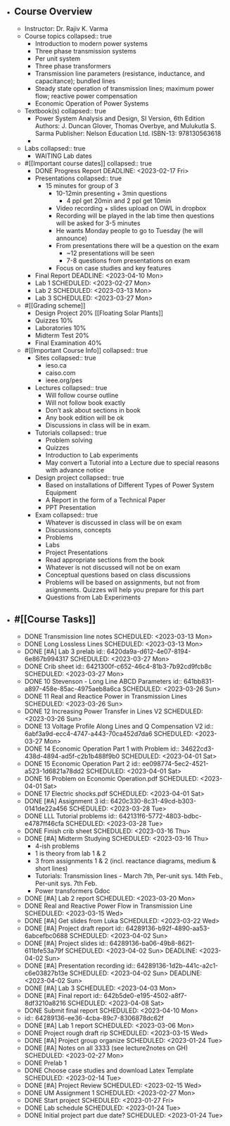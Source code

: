 - ## Course Overview
	- Instructor: Dr. Rajiv K. Varma
	- Course topics
	  collapsed:: true
		- Introduction to modern power systems
		- Three phase transmission systems
		- Per unit system
		- Three phase transformers
		- Transmission line parameters (resistance, inductance, and
		  capacitance); bundled lines
		- Steady state operation of transmission lines; maximum power flow;
		  reactive power compensation
		- Economic Operation of Power Systems
	- Textbook(s)
	  collapsed:: true
		- Power System Analysis and Design, SI Version, 6th Edition
		  Authors: J. Duncan Glover, Thomas Overbye, and Mulukutla S. Sarma
		  Publisher: Nelson Education Ltd.
		  ISBN-13: 978130563618
		-
	- Labs
	  collapsed:: true
		- WAITING Lab dates
	- #[[Important course dates]]
	  collapsed:: true
		- DONE Progress Report
		  DEADLINE: <2023-02-17 Fri>
		- Presentations
		  collapsed:: true
			- 15 minutes for group of 3
				- 10-12min presenting + 3min questions
					- 4 ppl get 20min and 2 ppl get 10min
				- Video recording + slides upload on OWL in dropbox
				- Recording will be played in the lab time then questions will be asked for 3-5 minutes
				- He wants Monday people to go to Tuesday (he will announce)
				- From presentations there will be a question on the exam
					- ~12 presentations will be seen
					- 7-8 questions from presentations on exam
				- Focus on case studies and key features
		- Final Report
		  DEADLINE: <2023-04-10 Mon>
		- Lab 1
		  SCHEDULED: <2023-02-27 Mon>
		- Lab 2
		  SCHEDULED: <2023-03-13 Mon>
		- Lab 3
		  SCHEDULED: <2023-03-27 Mon>
	- #[[Grading scheme]]
		- Design Project 20% [[Floating Solar Plants]]
		- Quizzes 10%
		- Laboratories 10%
		- Midterm Test 20%
		- Final Examination 40%
	- #[[Important Course Info]]
	  collapsed:: true
		- Sites
		  collapsed:: true
			- ieso.ca
			- caiso.com
			- ieee.org/pes
		- Lectures
		  collapsed:: true
			- Will follow course outline
			- Will not follow book exactly
			- Don’t ask about sections in book
			- Any book edition will be ok
			- Discussions in class will be in exam.
		- Tutorials
		  collapsed:: true
			- Problem solving
			- Quizzes
			- Introduction to Lab experiments
			- May convert a Tutorial into a Lecture due to special reasons with
			  advance notice
		- Design project
		  collapsed:: true
			- Based on installations of Different Types of Power System Equipment
			- A Report in the form of a Technical Paper
			- PPT Presentation
		- Exam
		  collapsed:: true
			- Whatever is discussed in class will be on exam
			- Discussions, concepts
			- Problems
			- Labs
			- Project Presentations
			- Read appropriate sections from the book
			- Whatever is not discussed will not be on exam
			- Conceptual questions based on class discussions
			- Problems will be based on assignments, but not from asignments. Quizzes will help you prepare for this part
			- Questions from Lab Experiments
- ## #[[Course Tasks]]
	- DONE Transmission line notes
	  SCHEDULED: <2023-03-13 Mon>
	- DONE Long Lossless Lines
	  SCHEDULED: <2023-03-13 Mon>
	- DONE [#A] Lab 3 prelab
	  id:: 6420da9a-d612-4e07-8194-6e867b994317
	  SCHEDULED: <2023-03-27 Mon>
	- DONE Crib sheet
	  id:: 6421300f-c652-46c4-81b3-7b92cd9fcb8c
	  SCHEDULED: <2023-03-27 Mon>
	- DONE  10 Stevenson - Long Line ABCD Parameters
	  id:: 641bb831-a897-458e-85ac-4975aeb8a6ca
	  SCHEDULED: <2023-03-26 Sun>
	- DONE 11 Real and Reactice Power in Transmission Lines
	  SCHEDULED: <2023-03-26 Sun>
	- DONE 12 Increasing Power Transfer in Lines V2
	  SCHEDULED: <2023-03-26 Sun>
	- DONE 13 Voltage Profile Along Lines and Q Compensation V2
	  id:: 6abf3a9d-ecc4-4747-a443-70ca452d7da6
	  SCHEDULED: <2023-03-27 Mon>
	- DONE 14 Economic Operation Part 1 with Problem
	  id:: 34622cd3-438d-4894-ad5f-c2b1b488f9b0
	  SCHEDULED: <2023-04-01 Sat>
	- DONE 15 Economic Operation Part 2
	  id:: ee098774-5ec2-4521-a523-1d6821a78dd2
	  SCHEDULED: <2023-04-01 Sat>
	- DONE 16 Problem on Economic Operation.pdf
	  SCHEDULED: <2023-04-01 Sat>
	- DONE 17 Electric shocks.pdf
	  SCHEDULED: <2023-04-01 Sat>
	- DONE [#A] Assignment 3
	  id:: 6420c330-8c31-49cd-b303-0141de22a456
	  SCHEDULED: <2023-03-28 Tue>
	- DONE LLL Tutorial problems
	  id:: 642131f6-5772-4803-bdbc-e4787ff46cfa
	  SCHEDULED: <2023-03-28 Tue>
	- DONE Finish crib sheet
	  SCHEDULED: <2023-03-16 Thu>
	- DONE [#A] Midterm Studying
	  SCHEDULED: <2023-03-16 Thu>
		- 4-ish problems
		- 1 is theory from lab 1 & 2
		- 3 from assignments 1 & 2 (incl. reactance diagrams, medium & short lines)
		- Tutorials:  Transmission lines - March 7th, Per-unit sys. 14th Feb.,  Per-unit sys. 7th Feb.
		- Power transformers Gdoc
	- DONE [#A] Lab 2 report
	  SCHEDULED: <2023-03-20 Mon>
	- DONE Real and Reactive Power Flow in Transmission Line
	  SCHEDULED: <2023-03-15 Wed>
	- DONE [#A] Get slides from Luka
	  SCHEDULED: <2023-03-22 Wed>
	- DONE [#A] Project draft report
	  id:: 64289136-b92f-4890-aa53-6abcefbc0688
	  SCHEDULED: <2023-04-02 Sun>
	- DONE [#A] Project slides 
	  id:: 64289136-ba06-49b8-8621-611bfe53a79f
	  SCHEDULED: <2023-04-02 Sun>
	  DEADLINE: <2023-04-02 Sun>
	- DONE [#A] Presentation recording 
	  id:: 64289136-1d2b-441c-a2c1-c6e03827b13e
	  SCHEDULED: <2023-04-02 Sun>
	  DEADLINE: <2023-04-02 Sun>
	- DONE [#A] Lab 3
	  SCHEDULED: <2023-04-03 Mon>
	- DONE [#A] Final report
	  id:: 642b5de0-e195-4502-a8f7-8df3210a8216
	  SCHEDULED: <2023-04-08 Sat>
	- DONE Submit final report
	  SCHEDULED: <2023-04-10 Mon>
	- id:: 64289136-ee36-4cba-89c7-8306878dc62f
	- DONE [#A] Lab 1 report 
	  SCHEDULED: <2023-03-06 Mon>
	- DONE Project rough draft rip
	  SCHEDULED: <2023-03-15 Wed>
	- DONE [#A] Project group organize
	  SCHEDULED: <2023-01-24 Tue>
	- DONE [#A] Notes on all 3333 (see lecture2notes on GH)
	  SCHEDULED: <2023-02-27 Mon>
	- DONE Prelab 1
	- DONE Choose case studies and download Latex Template
	  SCHEDULED: <2023-02-14 Tue>
	- DONE [#A] Project Review
	  SCHEDULED: <2023-02-15 Wed>
	- DONE UM Assignment 1
	  SCHEDULED: <2023-02-27 Mon>
	- DONE Start project
	  SCHEDULED: <2023-01-27 Fri>
	- DONE Lab schedule
	  SCHEDULED: <2023-01-24 Tue>
	- DONE Initial project part due date?
	  SCHEDULED: <2023-01-24 Tue>